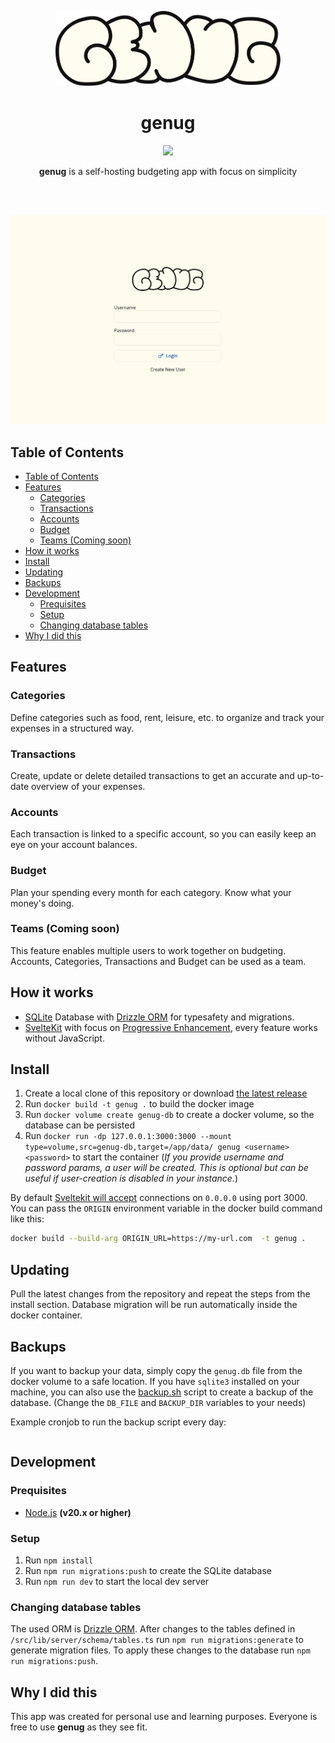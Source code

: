 <p align="center">
  <img src="static/logo.svg?raw=true" height="120" alt="logo" />
</p>

<h1 align="center">
  genug
</h1>

<p align="center">
  <a href="https://github.com/lj-n/standalone-genug/actions/workflows/testing.yml">
    <img src="https://github.com/lj-n/standalone-genug/actions/workflows/testing.yml/badge.svg" />
  </a>
</p>

<p align="center">
  <b>genug</b> is a self-hosting budgeting app with focus on simplicity
</p>

<br />
<br />

<p align="center">
  <img src="static/docs_images/genug_preview.gif" alt="gif of different genug pages" width="600"  />
</p>

## Table of Contents

- [Table of Contents](#table-of-contents)
- [Features](#features)
  - [Categories](#categories)
  - [Transactions](#transactions)
  - [Accounts](#accounts)
  - [Budget](#budget)
  - [Teams (Coming soon)](#teams-coming-soon)
- [How it works](#how-it-works)
- [Install](#install)
- [Updating](#updating)
- [Backups](#backups)
- [Development](#development)
  - [Prequisites](#prequisites)
  - [Setup](#setup)
  - [Changing database tables](#changing-database-tables)
- [Why I did this](#why-i-did-this)

## Features

### Categories

Define categories such as food, rent, leisure, etc. to organize and track your expenses in a structured way.

### Transactions

Create, update or delete detailed transactions to get an accurate and up-to-date overview of your expenses.

### Accounts

Each transaction is linked to a specific account, so you can easily keep an eye on your account balances.

### Budget

Plan your spending every month for each category. Know what your money's doing.

### Teams (Coming soon)

This feature enables multiple users to work together on budgeting. Accounts, Categories, Transactions and Budget can be used as a team.

## How it works

- [SQLite](https://www.sqlite.org/index.html) Database with [Drizzle ORM](https://orm.drizzle.team/) for typesafety and migrations.
- [SvelteKit](https://kit.svelte.dev/) with focus on [Progressive Enhancement](https://developer.mozilla.org/en-US/docs/Glossary/Progressive_Enhancement), every feature works without JavaScript.

## Install

1. Create a local clone of this repository or download [the latest release](https://github.com/lj-n/genug/releases)
2. Run `docker build -t genug .` to build the docker image
3. Run `docker volume create genug-db` to create a docker volume, so the database can be persisted
4. Run `docker run -dp 127.0.0.1:3000:3000 --mount type=volume,src=genug-db,target=/app/data/ genug <username> <password>` to start the container (_If you provide username and password params, a user will be created. This is optional but can be useful if user-creation is disabled in your instance._)

By default [Sveltekit will accept](https://kit.svelte.dev/docs/adapter-node#environment-variables-origin-protocolheader-and-hostheader) connections on `0.0.0.0` using port 3000. You can pass the `ORIGIN` environment variable in the docker build command like this:

```sh
docker build --build-arg ORIGIN_URL=https://my-url.com  -t genug .
```

## Updating

Pull the latest changes from the repository and repeat the steps from the install section.
Database migration will be run automatically inside the docker container.

## Backups

If you want to backup your data, simply copy the `genug.db` file from the docker volume to a safe location.
If you have `sqlite3` installed on your machine, you can also use the [backup.sh](backup.sh) script to create a backup of the database. (Change the `DB_FILE` and `BACKUP_DIR` variables to your needs)

Example cronjob to run the backup script every day:

```sh

```

## Development

### Prequisites

- [Node.js](https://nodejs.org/) **(v20.x or higher)**

### Setup

1. Run `npm install`
2. Run `npm run migrations:push` to create the SQLite database
3. Run `npm run dev` to start the local dev server

### Changing database tables

The used ORM is [Drizzle ORM](https://orm.drizzle.team/).
After changes to the tables defined in `/src/lib/server/schema/tables.ts` run `npm run migrations:generate` to generate migration files.
To apply these changes to the database run `npm run migrations:push`.

## Why I did this

This app was created for personal use and learning purposes.
Everyone is free to use **genug** as they see fit.
